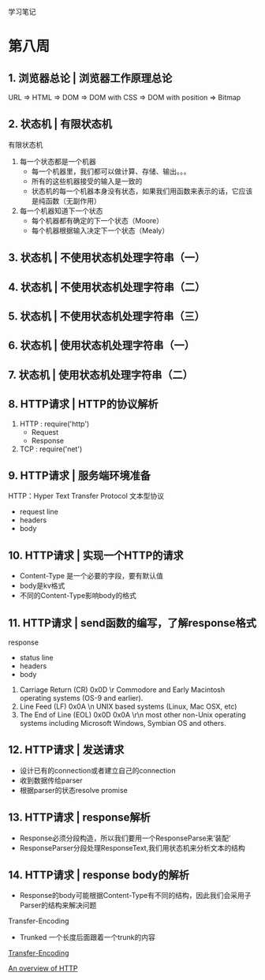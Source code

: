 学习笔记

# 第八周
## 1. 浏览器总论 | 浏览器工作原理总论
  
  URL => HTML => DOM => DOM with CSS => DOM with position => Bitmap

## 2. 状态机 | 有限状态机

有限状态机
1. 每一个状态都是一个机器
   * 每一个机器里，我们都可以做计算、存储、输出。。。
   * 所有的这些机器接受的输入是一致的
   * 状态机的每一个机器本身没有状态，如果我们用函数来表示的话，它应该是纯函数（无副作用）
2. 每一个机器知道下一个状态
   * 每个机器都有确定的下一个状态（Moore）
   * 每个机器根据输入决定下一个状态（Mealy）

## 3. 状态机 | 不使用状态机处理字符串（一）
## 4. 状态机 | 不使用状态机处理字符串（二）

## 5. 状态机 | 不使用状态机处理字符串（三）
## 6. 状态机 | 使用状态机处理字符串（一）

## 7. 状态机 | 使用状态机处理字符串（二）

## 8. HTTP请求 | HTTP的协议解析
1. HTTP : require('http')
   * Request
   * Response
2. TCP : require('net')
   
## 9. HTTP请求 | 服务端环境准备
HTTP：Hyper Text Transfer Protocol 文本型协议
* request line
* headers
* body

## 10. HTTP请求 | 实现一个HTTP的请求
* Content-Type 是一个必要的字段，要有默认值
* body是kv格式
* 不同的Content-Type影响body的格式


## 11. HTTP请求 | send函数的编写，了解response格式
response
* status line
* headers
* body

1. Carriage Return (CR) 0x0D  \r  Commodore and Early Macintosh operating systems (OS-9 and earlier).
2. Line Feed (LF) 0x0A \n   UNIX based systems (Linux, Mac OSX, etc)
3. The End of Line (EOL) 0x0D 0x0A  \r\n  most other non-Unix operating systems including Microsoft Windows, Symbian OS and others.
## 12. HTTP请求 | 发送请求

* 设计已有的connection或者建立自己的connection
* 收到数据传给parser
* 根据parser的状态resolve promise
## 13. HTTP请求 | response解析
* Response必须分段构造，所以我们要用一个ResponseParse来‘装配’
* ResponseParser分段处理ResponseText,我们用状态机来分析文本的结构
## 14. HTTP请求 | response body的解析

* Response的body可能根据Content-Type有不同的结构，因此我们会采用子Parser的结构来解决问题


Transfer-Encoding
* Trunked 一个长度后面跟着一个trunk的内容

[Transfer-Encoding](https://developer.mozilla.org/en-US/docs/Web/HTTP/Headers/Transfer-Encoding)

[An overview of HTTP](https://developer.mozilla.org/en-US/docs/Web/HTTP/Overview)